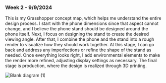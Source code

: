 ### Week 2 - 9/9/2024

This is my Grasshopper concept map, which helps me understand the entire design process. I start with the phone dimensions since that aspect cannot change, and I believe the phone stand should be designed around the phone itself. Next, I focus on designing the stand to create the desired viewing angle. After that, I combine the phone and the stand into a rough render to visualize how they should work together. At this stage, I can go back and address any imperfections or refine the shape of the stand as needed. Once everything looks right, I add environmental elements to make the render more refined, adjusting display settings as necessary. The final stage is production, where the design is realized through 3D printing.

![Blank diagram (1)](https://github.com/user-attachments/assets/6c8c41e1-f280-450b-885c-d2dd6952bd53)

